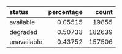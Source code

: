 | status      |   percentage |   count |
|:------------|-------------:|--------:|
| available   |      0.05515 |   19855 |
| degraded    |      0.50733 |  182639 |
| unavailable |      0.43752 |  157506 |